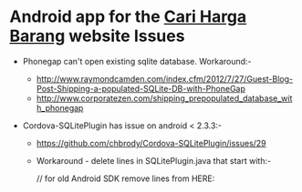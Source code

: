 Android app for the [Cari Harga Barang][1] website
Issues
======
* Phonegap can't open existing sqlite database. Workaround:-
    - http://www.raymondcamden.com/index.cfm/2012/7/27/Guest-Blog-Post-Shipping-a-populated-SQLite-DB-with-PhoneGap
    - http://www.corporatezen.com/shipping_prepopulated_database_with_phonegap

* Cordova-SQLitePlugin has issue on android < 2.3.3:-
    - https://github.com/chbrody/Cordova-SQLitePlugin/issues/29
    - Workaround - delete lines in SQLitePlugin.java that start with:-

        // for old Android SDK remove lines from HERE:

[1]:http://harga.smach.net/